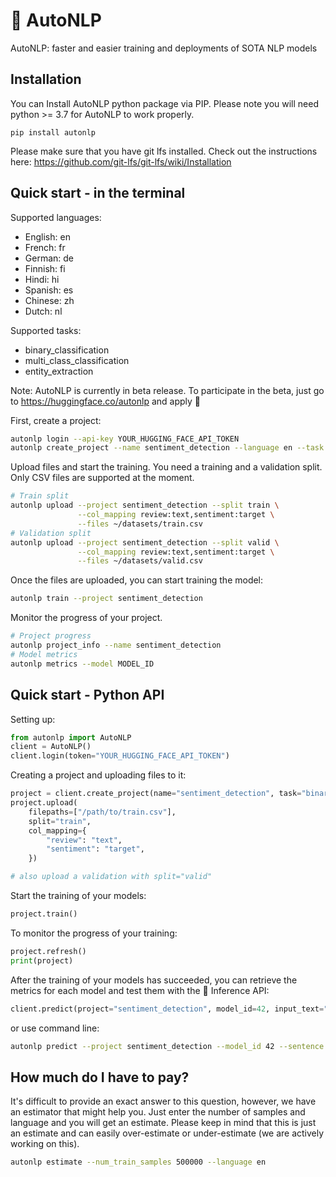 # 🤗 AutoNLP

AutoNLP: faster and easier training and deployments of SOTA NLP models

## Installation

You can Install AutoNLP python package via PIP. Please note you will need python >= 3.7 for AutoNLP to work properly.

    pip install autonlp
    
Please make sure that you have git lfs installed. Check out the instructions here: https://github.com/git-lfs/git-lfs/wiki/Installation

## Quick start - in the terminal

Supported languages:

- English: en
- French: fr
- German: de
- Finnish: fi
- Hindi: hi
- Spanish: es
- Chinese: zh
- Dutch: nl

Supported tasks:

- binary_classification
- multi_class_classification
- entity_extraction

Note:
AutoNLP is currently in beta release. To participate in the beta, just go to https://huggingface.co/autonlp and apply 🤗

First, create a project:

```bash
autonlp login --api-key YOUR_HUGGING_FACE_API_TOKEN
autonlp create_project --name sentiment_detection --language en --task binary_classification
```

Upload files and start the training. You need a training and a validation split. Only CSV files are supported at the moment.
```bash
# Train split
autonlp upload --project sentiment_detection --split train \
               --col_mapping review:text,sentiment:target \
               --files ~/datasets/train.csv
# Validation split
autonlp upload --project sentiment_detection --split valid \
               --col_mapping review:text,sentiment:target \
               --files ~/datasets/valid.csv
```

Once the files are uploaded, you can start training the model:
```bash
autonlp train --project sentiment_detection
```

Monitor the progress of your project.
```bash
# Project progress
autonlp project_info --name sentiment_detection
# Model metrics
autonlp metrics --model MODEL_ID
```

## Quick start - Python API

Setting up:
```python
from autonlp import AutoNLP
client = AutoNLP()
client.login(token="YOUR_HUGGING_FACE_API_TOKEN")
```

Creating a project and uploading files to it:
```python
project = client.create_project(name="sentiment_detection", task="binary_classification", language="en")
project.upload(
    filepaths=["/path/to/train.csv"],
    split="train",
    col_mapping={
        "review": "text",
        "sentiment": "target",
    })

# also upload a validation with split="valid"
```

Start the training of your models:
```python
project.train()
```

To monitor the progress of your training:
```python
project.refresh()
print(project)
```

After the training of your models has succeeded, you can retrieve the metrics for each model and test them with the 🤗 Inference API:

```python
client.predict(project="sentiment_detection", model_id=42, input_text="i love autonlp")
```

or use command line:

```bash
autonlp predict --project sentiment_detection --model_id 42 --sentence "i love autonlp"
```

## How much do I have to pay?

It's difficult to provide an exact answer to this question, however, we have an estimator that might help you.
Just enter the number of samples and language and you will get an estimate. Please keep in mind that this is just an estimate and can easily over-estimate or under-estimate (we are actively working on this).

```bash
autonlp estimate --num_train_samples 500000 --language en
```
